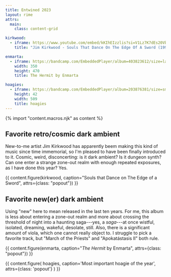 ```yaml
---
title: Entwined 2023
layout: rime
attrs:
  main:
    class: content-grid

kirkwood:
  - iframe: https://www.youtube.com/embed/kKIhEIzzlis?si=V1Lz7K7dEs20Vbe6
    title: "Jim Kirkwood ‎- Souls That Dance On The Edge Of A Sword (1991)"

enmarta:
  - iframe: https://bandcamp.com/EmbeddedPlayer/album=403823612/size=large/bgcol=ffffff/linkcol=f171a2/tracklist=false/transparent=true/
    width: 350
    height: 470
    title: The Hermit by Enmarta

hoagies:
  - iframe: https://bandcamp.com/EmbeddedPlayer/album=203876381/size=small/bgcol=ffffff/linkcol=2ebd35/transparent=true/
    height: 42
    width: 509
    title: hoagies
---
```

{% import "content.macros.njk" as content %}

## Favorite retro/cosmic dark ambient

New-to-me artist Jim Kirkwood has apparently beem making this kind of
music since time immemorial, so I'm pleased to have been finally
introduced to it.  Cosmic, weird, disconcerting: is it dark ambient?
Is it dungeon synth?  Can one enter a strange zone-out realm with
enough repeated exposures, as I have done this year?  Yes.

{{ content.figure(kirkwood, caption="Souls that Dance on The Edge of a Sword", attrs={class: "popout"}) }}

## Favorite new(er) dark ambient

Using "new" here to mean released in the last ten years.  For me, this
album is less about entering a zone-out realm and more about crossing
the threshold of night into a haunting saga---yes, a _saga_---at once
wistful, isolated, dreaming, wakeful, desolate, still.  Also, there is
a significant amount of viola, which one cannot really object to.  I struggle to pick a favorite track, but "March of the Priests" and "Apokatástasis II" both rule.

{{ content.figure(enmarta, caption="_The Hermit_ by Enmarta", attrs={class: "popout"}) }}

{{ content.figure(
    hoagies,
    caption='Most important hoagie of the year',
    attrs={class: 'popout'}
) }}
